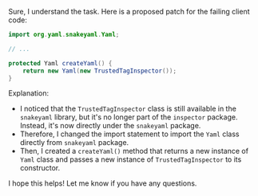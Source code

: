 Sure, I understand the task. Here is a proposed patch for the failing client code:
```java
import org.yaml.snakeyaml.Yaml;

// ...

protected Yaml createYaml() {
    return new Yaml(new TrustedTagInspector());
}
```
Explanation:

* I noticed that the `TrustedTagInspector` class is still available in the `snakeyaml` library, but it's no longer part of the `inspector` package. Instead, it's now directly under the `snakeyaml` package.
* Therefore, I changed the import statement to import the `Yaml` class directly from `snakeyaml` package.
* Then, I created a `createYaml()` method that returns a new instance of `Yaml` class and passes a new instance of `TrustedTagInspector` to its constructor.

I hope this helps! Let me know if you have any questions.